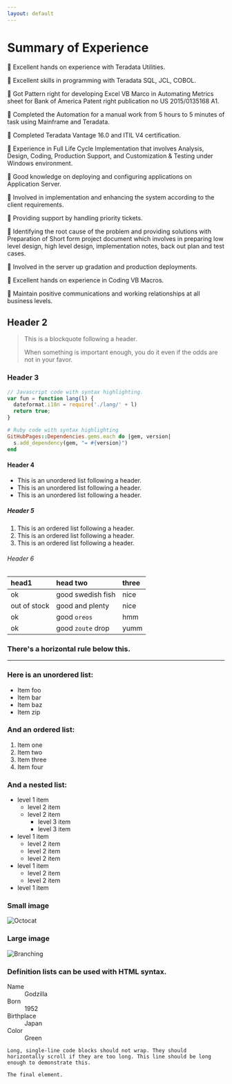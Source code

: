 ```yaml
---
layout: default
---
```


# Summary of Experience

	Excellent hands on experience with Teradata Utilities.

	Excellent skills in programming with Teradata SQL, JCL, COBOL.

	Got Pattern right for developing Excel VB Marco in Automating Metrics sheet for Bank of America Patent right publication no US 2015/0135168 A1.

	Completed the Automation for a manual work from 5 hours to 5 minutes of task using Mainframe and Teradata.

	Completed Teradata Vantage 16.0 and ITIL V4 certification.

	Experience in Full Life Cycle Implementation that involves Analysis, Design, Coding, Production Support, and Customization & Testing under Windows environment.

	Good knowledge on deploying and configuring applications on Application Server.

	Involved in implementation and enhancing the system according to the client requirements.

	Providing support by handling priority tickets.

	Identifying the root cause of the problem and providing solutions with Preparation of Short form project document which involves in preparing low level design, high level design, implementation notes, back out plan and test cases.

	Involved in the server up gradation and production deployments. 

	Excellent hands on experience in Coding VB Macros.

	Maintain positive communications and working relationships at all business levels.


## Header 2

> This is a blockquote following a header.
>
> When something is important enough, you do it even if the odds are not in your favor.

### Header 3

```js
// Javascript code with syntax highlighting.
var fun = function lang(l) {
  dateformat.i18n = require('./lang/' + l)
  return true;
}
```

```ruby
# Ruby code with syntax highlighting
GitHubPages::Dependencies.gems.each do |gem, version|
  s.add_dependency(gem, "= #{version}")
end
```

#### Header 4

*   This is an unordered list following a header.
*   This is an unordered list following a header.
*   This is an unordered list following a header.

##### Header 5

1.  This is an ordered list following a header.
2.  This is an ordered list following a header.
3.  This is an ordered list following a header.

###### Header 6

| head1        | head two          | three |
|:-------------|:------------------|:------|
| ok           | good swedish fish | nice  |
| out of stock | good and plenty   | nice  |
| ok           | good `oreos`      | hmm   |
| ok           | good `zoute` drop | yumm  |

### There's a horizontal rule below this.

* * *

### Here is an unordered list:

*   Item foo
*   Item bar
*   Item baz
*   Item zip

### And an ordered list:

1.  Item one
1.  Item two
1.  Item three
1.  Item four

### And a nested list:

- level 1 item
  - level 2 item
  - level 2 item
    - level 3 item
    - level 3 item
- level 1 item
  - level 2 item
  - level 2 item
  - level 2 item
- level 1 item
  - level 2 item
  - level 2 item
- level 1 item

### Small image

![Octocat](https://github.githubassets.com/images/icons/emoji/octocat.png)

### Large image

![Branching](https://guides.github.com/activities/hello-world/branching.png)


### Definition lists can be used with HTML syntax.

<dl>
<dt>Name</dt>
<dd>Godzilla</dd>
<dt>Born</dt>
<dd>1952</dd>
<dt>Birthplace</dt>
<dd>Japan</dd>
<dt>Color</dt>
<dd>Green</dd>
</dl>

```
Long, single-line code blocks should not wrap. They should horizontally scroll if they are too long. This line should be long enough to demonstrate this.
```

```
The final element.
```
